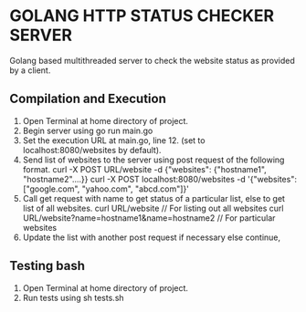 # GOLANG HTTP STATUS CHECKER SERVER
Golang based multithreaded server to check the website status as provided by a client.

## Compilation and Execution
1. Open Terminal at home directory of project.
2. Begin server using 
    go run main.go
3. Set the execution URL at main.go, line 12. (set to localhost:8080/websites by default).
4. Send list of websites to the server using post request of the following format.
    curl -X POST URL/website -d {"websites": {"hostname1", "hostname2"....}}
    curl -X POST localhost:8080/websites -d '{"websites": ["google.com", "yahoo.com", "abcd.com"]}'
5. Call get request with name to get status of a particular list, else to get list of all websites.
    curl URL/website                                          // For listing out all websites
    curl URL/website?name=hostname1&name=hostname2            // For particular websites
6. Update the list with another post request if necessary else continue,

## Testing bash
1. Open Terminal at home directory of project.
2. Run tests using 
    sh tests.sh